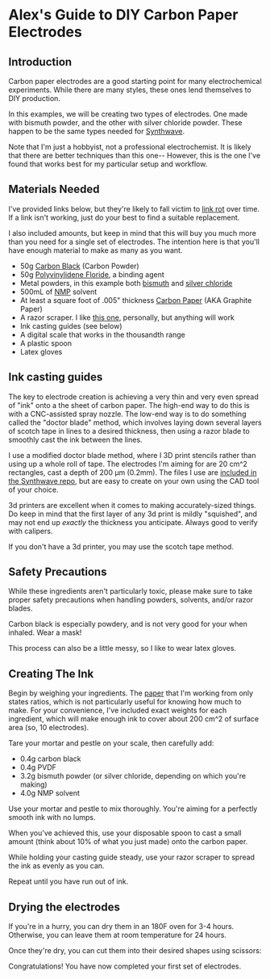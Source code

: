# Alex's Guide to DIY Carbon Paper Electrodes

## Introduction

Carbon paper electrodes are a good starting point for many electrochemical experiments. While there are many styles,
these ones lend themselves to DIY production.

In this examples, we will be creating two types of electrodes. One made with bismuth powder, and the other with silver
chloride powder. These happen to be the same types needed for [Synthwave](https://github.com/alexose/synthwave).

Note that I'm just a hobbyist, not a professional electrochemist. It is likely that there are better techniques than
this one-- However, this is the one I've found that works best for my particular setup and workflow.

## Materials Needed

I've provided links below, but they're likely to fall victim to [link rot](https://en.wikipedia.org/wiki/Link_rot) over
time. If a link isn't working, just do your best to find a suitable replacement.

I also included amounts, but keep in mind that this will buy you much more than you need for a single set of electrodes.
The intention here is that you'll have enough material to make as many as you want.

-   50g
    [Carbon Black](https://www.msesupplies.com/products/mse-pro-50g-super-p-conductive-carbon-black-for-lithium-ion-battery)
    (Carbon Powder)
-   50g
    [Polyvinylidene Floride](https://www.msesupplies.com/products/mse-pro-100g-polyvinylidene-fluoride-pvdf-binder-for-lithium-battery-research?variant=31737001672762),
    a binding agent
-   Metal powders, in this example both [bismuth](https://www.rotometals.com/bismuth-powder-99-99-325-mesh-1-pound/) and
    [silver chloride](https://www.ebay.com/itm/395123679024?hash=item5bff34df30:g:QNQAAOSwjy1fVxHt)
-   500mL of
    [NMP](https://www.laballey.com/products/nmp-1-methyl-2-pyrrolidone-lab-grade?utm_source=Klaviyo&utm_medium=flow)
    solvent
-   At least a square foot of .005" thickness
    [Carbon Paper](https://www.amazon.com/MinGraph-Flexible-Graphite-Thickness-Homogeneous/dp/B07K8Y4269) (AKA Graphite
    Paper)
-   A razor scraper. I like [this one](https://www.thingiverse.com/thing:2029655), personally, but anything will work
-   Ink casting guides (see below)
-   A digital scale that works in the thousandth range
-   A plastic spoon
-   Latex gloves

## Ink casting guides

The key to electrode creation is achieving a very thin and very even spread of "ink" onto a the sheet of carbon paper.
The high-end way to do this is with a CNC-assisted spray nozzle. The low-end way is to do something called the "doctor
blade" method, which involves laying down several layers of scotch tape in lines to a desired thickness, then using a
razor blade to smoothly cast the ink between the lines.

I use a modified doctor blade method, where I 3D print stencils rather than using up a whole roll of tape. The
electrodes I'm aiming for are 20 cm^2 rectangles, cast a depth of 200 μm (0.2mm). The files I use are
[included in the Synthwave repo](https://github.com/alexose/synthwave/blob/main/model/ink_spreader.stl), but are easy to
create on your own using the CAD tool of your choice.

3d printers are excellent when it comes to making accurately-sized things. Do keep in mind that the first layer of any
3d print is mildly "squished", and may not end up _exactly_ the thickness you anticipate. Always good to verify with
calipers.

If you don't have a 3d printer, you may use the scotch tape method.

## Safety Precautions

While these ingredients aren't particularly toxic, please make sure to take proper safety precautions when handling
powders, solvents, and/or razor blades.

Carbon black is especially powdery, and is not very good for your when inhaled. Wear a mask!

This process can also be a little messy, so I like to wear latex gloves.

## Creating The Ink

Begin by weighing your ingredients. The [paper](https://pubs.rsc.org/en/content/articlelanding/2023/ee/d2ee03804h) that
I'm working from only states ratios, which is not particularly useful for knowing how much to make. For your
convenience, I've included exact weights for each ingredient, which will make enough ink to cover about 200 cm^2 of
surface area (so, 10 electrodes).

Tare your mortar and pestle on your scale, then carefully add:

-   0.4g carbon black
-   0.4g PVDF
-   3.2g bismuth powder (or silver chloride, depending on which you're making)
-   4.0g NMP solvent

Use your mortar and pestle to mix thoroughly. You're aiming for a perfectly smooth ink with no lumps.

When you've achieved this, use your disposable spoon to cast a small amount (think about 10% of what you just made) onto
the carbon paper.

While holding your casting guide steady, use your razor scraper to spread the ink as evenly as you can.

Repeat until you have run out of ink.

## Drying the electrodes

If you're in a hurry, you can dry them in an 180F oven for 3-4 hours. Otherwise, you can leave them at room temperature
for 24 hours.

Once they're dry, you can cut them into their desired shapes using scissors:

Congratulations! You have now completed your first set of electrodes.
